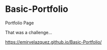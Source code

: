 # Basic-Portfolio
Portfolio Page

That was a challenge...

https://emirvelazquez.github.io/Basic-Portfolio/
